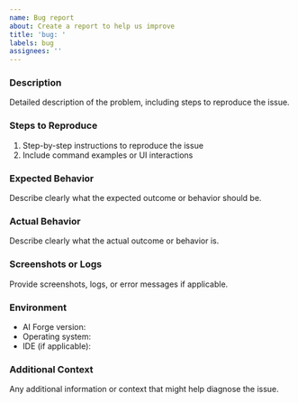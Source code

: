 ```yaml
---
name: Bug report
about: Create a report to help us improve
title: 'bug: '
labels: bug
assignees: ''
---
```


### Description

Detailed description of the problem, including steps to reproduce the issue.

### Steps to Reproduce

1. Step-by-step instructions to reproduce the issue
2. Include command examples or UI interactions

### Expected Behavior

Describe clearly what the expected outcome or behavior should be.

### Actual Behavior

Describe clearly what the actual outcome or behavior is.

### Screenshots or Logs

Provide screenshots, logs, or error messages if applicable.

### Environment

- AI Forge version:
- Operating system:
- IDE (if applicable):

### Additional Context

Any additional information or context that might help diagnose the issue.
